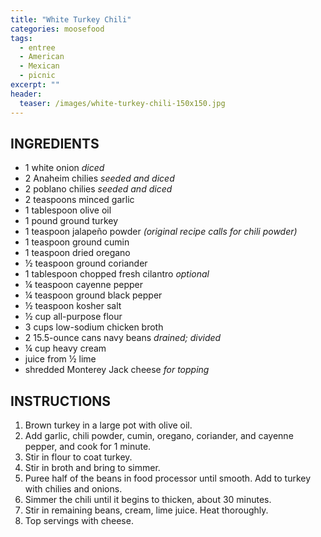 ```yaml
---
title: "White Turkey Chili"
categories: moosefood
tags: 
  - entree 
  - American
  - Mexican
  - picnic
excerpt: ""
header:
  teaser: /images/white-turkey-chili-150x150.jpg
---
```


## INGREDIENTS
* 1 white onion *diced*
* 2 Anaheim chilies *seeded and diced*
* 2 poblano chilies *seeded and diced*
* 2 teaspoons minced garlic
* 1 tablespoon olive oil
* 1 pound ground turkey
* 1 teaspoon jalapeño powder *(original recipe calls for chili powder)*
* 1 teaspoon ground cumin
* 1 teaspoon dried oregano
* ½ teaspoon ground coriander
* 1 tablespoon chopped fresh cilantro *optional*
* ¼ teaspoon cayenne pepper
* ¼ teaspoon ground black pepper
* ½ teaspoon kosher salt
* ½ cup all-purpose flour
* 3 cups low-sodium chicken broth
* 2 15.5-ounce cans navy beans *drained; divided*
* ¼ cup heavy cream
* juice from ½ lime
* shredded Monterey Jack cheese *for topping*

## INSTRUCTIONS
1. Brown turkey in a large pot with olive oil.
2. Add garlic, chili powder, cumin, oregano, coriander, and cayenne pepper, and cook for 1 minute. 
3. Stir in flour to coat turkey.
4. Stir in broth and bring to simmer.  
5. Puree half of the beans in food processor until smooth. Add to turkey with chilies and onions.
6. Simmer the chili until it begins to thicken, about 30 minutes.
7. Stir in remaining beans, cream, lime juice.  Heat thoroughly.
8. Top servings with cheese.